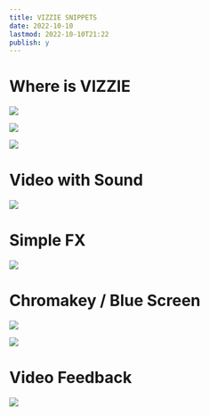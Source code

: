 ```yaml
---
title: VIZZIE SNIPPETS
date: 2022-10-10
lastmod: 2022-10-10T21:22
publish: y
---
```


# Where is VIZZIE
![](../files/vizzie-snippet-001.png)

![](../files/vizzie-snippet-002.png)

![](../files/vizzie-snippet-003.png)

# Video with Sound
![](../files/vizzie-snippet-004.png)

# Simple FX
![](../files/vizzie-snippet-005.png)

# Chromakey / Blue Screen
![](../files/vizzie-snippet-006.png)

![](../files/vizzie-snippet-007.png)

# Video Feedback
![](../files/vizzie-snippet-008.png)
